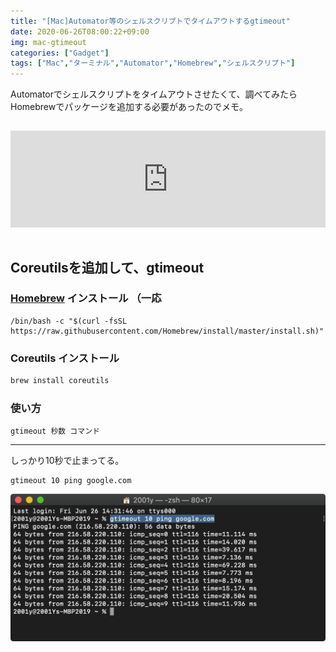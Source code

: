 ```yaml
---
title: "[Mac]Automator等のシェルスクリプトでタイムアウトするgtimeout"
date: 2020-06-26T08:00:22+09:00
img: mac-gtimeout
categories: ["Gadget"]
tags: ["Mac","ターミナル","Automator","Homebrew","シェルスクリプト"]
---
```


Automatorでシェルスクリプトをタイムアウトさせたくて、調べてみたらHomebrewでパッケージを追加する必要があったのでメモ。

<iframe style="width:100%;height:155px;margin:15px 0;max-width:680px;" src="https://hatenablog-parts.com/embed?url=https://stackoverflow.com/questions/3504945/timeout-command-on-mac-os-x" frameborder="0" scrolling="no"></iframe>

## Coreutilsを追加して、gtimeout

### [Homebrew](https://brew.sh/index_ja) インストール<span> （一応</span>

```shell
/bin/bash -c "$(curl -fsSL https://raw.githubusercontent.com/Homebrew/install/master/install.sh)"
```

### Coreutils インストール

```sh
brew install coreutils
```

### 使い方

```shell
gtimeout 秒数 コマンド
```

***

しっかり10秒で止まってる。

```shell
gtimeout 10 ping google.com
```

![](../../../images/mac-gtimeout-1.jpg)